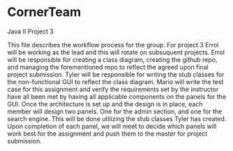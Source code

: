 # CornerTeam
Java II Project 3


This file describes the workflow process for the group.
For project 3 Errol will be working as the lead and this will rotate on subsuquent projects.
  Errol will be responsible for creating a class diagram, creating the github repo, and managing the forementioned repo to reflect          the agreed upon final project submission.
  Tyler will be responsible for writing the stub classes for the non-functional GUI to reflect the class diagram.
  Mario will write the test case for this assignment and verify the requirements set by the instructor have all been met by having all applicable components  on the panels for the GUI.
  Once the architecture is set up and the design is in place, each member will design two panels. One for the admin section, and one for the search engine. This will be done utilizing the stub classes Tyler has created. Upon completion of each panel, we will meet to decide which panels will work best for the assignment and push them to the master for project submission.
  
